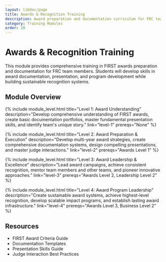 ```yaml
---
layout: libdoc/page
title: Awards & Recognition Training
description: Award preparation and documentation curriculum for FRC teams
category: Training Modules
order: 10
---
```


# Awards & Recognition Training

This module provides comprehensive training in FIRST awards preparation and documentation for FRC team members. Students will develop skills in award documentation, presentation, and program development while building sustainable recognition systems.

## Module Overview

{% include module_level.html 
  title="Level 1: Award Understanding"
  description="Develop comprehensive understanding of FIRST awards, create basic documentation portfolios, master fundamental presentation skills, and identify team's unique story."
  link="level-1"
  prereqs="None" %}

{% include module_level.html 
  title="Level 2: Award Preparation & Execution"
  description="Develop multi-year award strategies, create comprehensive documentation systems, design compelling presentations, and master judge interactions."
  link="level-2"
  prereqs="Awards Level 1" %}

{% include module_level.html 
  title="Level 3: Award Leadership & Excellence"
  description="Lead award campaigns, achieve consistent recognition, mentor team members and other teams, and pioneer innovative approaches."
  link="level-3"
  prereqs="Awards Level 2, Leadership Level 2" %}

{% include module_level.html 
  title="Level 4: Award Program Leadership"
  description="Create sustainable award systems, achieve highest-level recognition, develop scalable impact programs, and establish lasting award infrastructure."
  link="level-4"
  prereqs="Awards Level 3, Business Level 2" %}

## Resources
- FIRST Award Criteria Guide
- Documentation Templates
- Presentation Skills Guide
- Judge Interaction Best Practices